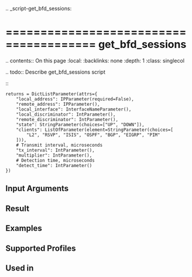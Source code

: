 .. _script-get_bfd_sessions:

=======================================
get_bfd_sessions
=======================================

.. contents:: On this page
    :local:
    :backlinks: none
    :depth: 1
    :class: singlecol

.. todo::
    Describe get_bfd_sessions script

::

    returns = DictListParameter(attrs={
        "local_address": IPParameter(required=False),
        "remote_address": IPParameter(),
        "local_interface": InterfaceNameParameter(),
        "local_discriminator": IntParameter(),
        "remote_discriminator": IntParameter(),
        "state": StringParameter(choices=["UP", "DOWN"]),
        "clients": ListOfParameter(element=StringParameter(choices=[
            "L2", "RSVP", "ISIS", "OSPF", "BGP", "EIGRP", "PIM"
        ])),
        # Transmit interval, microseconds
        "tx_interval": IntParameter(),
        "multiplier": IntParameter(),
        # Detection time, microseconds
        "detect_time": IntParameter()
    })

Input Arguments
---------------

Result
------

Examples
--------

Supported Profiles
------------------

Used in
-------
